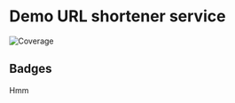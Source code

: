 # Demo URL shortener service
![Coverage](https://img.shields.io/badge/Coverage-48.1%25-yellow)

## Badges

Hmm